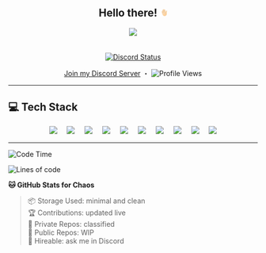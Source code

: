<div align="center">

  <h2><strong>Hello there! <img src="https://raw.githubusercontent.com/ginny100/ginny100/main/assets/waving-hand.webp" width="3%"></strong></h2>

  <p>
    <img src="https://readme-typing-svg.herokuapp.com?color=3DF7E2&size=25&center=true&vCenter=true&width=900&lines=Hi,+I'm+Chaos.;High+performance+Discord+bot+dev.;Python,+Redis,+Postgres+%2B+Docker+addict.">
  </p>

  <br/>

  <a href="https://discord.com/users/781512050445778985">
    <img src="https://discord.c99.nl/widget/theme-1/781512050445778985.png" alt="Discord Status" />
  </a>

  <p>
    <a href="https://discord.gg/dosa">Join my Discord Server</a> ・ 
    <img src="https://komarev.com/ghpvc/?username=Cha03s" alt="Profile Views" />
  </p>
</div>

---

## 💻 Tech Stack

<div align="center">
  <img src="https://cdn.jsdelivr.net/gh/devicons/devicon/icons/python/python-original.svg" height="40" />
  <img width="12" />
  <img src="https://cdn.jsdelivr.net/gh/devicons/devicon/icons/java/java-original.svg" height="40" />
  <img width="12" />
  <img src="https://cdn.jsdelivr.net/gh/devicons/devicon/icons/javascript/javascript-original.svg" height="40" />
  <img width="12" />
  <img src="https://cdn.jsdelivr.net/gh/devicons/devicon/icons/typescript/typescript-original.svg" height="40" />
  <img width="12" />
  <img src="https://cdn.jsdelivr.net/gh/devicons/devicon/icons/nodejs/nodejs-original.svg" height="40" />
  <img width="12" />
  <img src="https://cdn.jsdelivr.net/gh/devicons/devicon/icons/react/react-original.svg" height="40" />
  <img width="12" />
  <img src="https://cdn.jsdelivr.net/gh/devicons/devicon/icons/docker/docker-original.svg" height="40" />
  <img width="12" />
  <img src="https://cdn.jsdelivr.net/gh/devicons/devicon/icons/yaml/yaml-original.svg" height="40" />
  <img width="12" />
  <img src="https://cdn.jsdelivr.net/gh/devicons/devicon/icons/redis/redis-original.svg" height="40" />
  <img width="12" />
  <img src="https://cdn.jsdelivr.net/gh/devicons/devicon/icons/postgresql/postgresql-original.svg" height="40" />
</div>

---

<!--START_SECTION:waka-->
![Code Time](https://wakatime.com/badge/user/8c2683e8-ac51-43f8-b686-136f5d86aac8.svg)

![Lines of code](https://img.shields.io/badge/From%20Hello%20World%20I've%20Written-millions%20of%20lines%20of%20code-blue)

**🐱 GitHub Stats for Chaos**

> 📦 Storage Used: minimal and clean  
> 🏆 Contributions: updated live  
> 🔐 Private Repos: classified  
> 📜 Public Repos: WIP  
> 💼 Hireable: ask me in Discord  
<!--END_SECTION:waka-->
